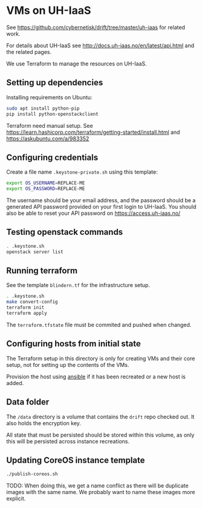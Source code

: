# VMs on UH-IaaS

See https://github.com/cybernetisk/drift/tree/master/uh-iaas
for related work.

For details about UH-IaaS see
http://docs.uh-iaas.no/en/latest/api.html
and the related pages.

We use Terraform to manage the resources on UH-IaaS.

## Setting up dependencies

Installing requirements on Ubuntu:

```bash
sudo apt install python-pip
pip install python-openstackclient
```

Terraform need manual setup. See
https://learn.hashicorp.com/terraform/getting-started/install.html
and https://askubuntu.com/a/983352

## Configuring credentials

Create a file name `.keystone-private.sh` using this template:

```bash
export OS_USERNAME=REPLACE-ME
export OS_PASSWORD=REPLACE-ME
```

The username should be your email address, and the password should be a
generated API password provided on your first login to UH-IaaS.
You should also be able to reset your API password on https://access.uh-iaas.no/

## Testing openstack commands

```bash
. .keystone.sh
openstack server list
```

## Running terraform

See the template `blindern.tf` for the infrastructure setup.

```bash
. .keystone.sh
make convert-config
terraform init
terraform apply
```

The `terraform.tfstate` file must be commited and pushed when changed.

## Configuring hosts from initial state

The Terraform setup in this directory is only for creating VMs and
their core setup, not for setting up the contents of the VMs.

Provision the host using [ansible](../ansible/) if it has been recreated
or a new host is added.

## Data folder

The `/data` directory is a volume that contains the `drift` repo checked out.
It also holds the encryption key.

All state that must be persisted should be stored within this volume, as only
this will be persisted across instance recreations.

## Updating CoreOS instance template

```bash
./publish-coreos.sh
```

TODO: When doing this, we get a name conflict as there will be duplicate
images with the same name. We probably want to name these images more
explicit.

